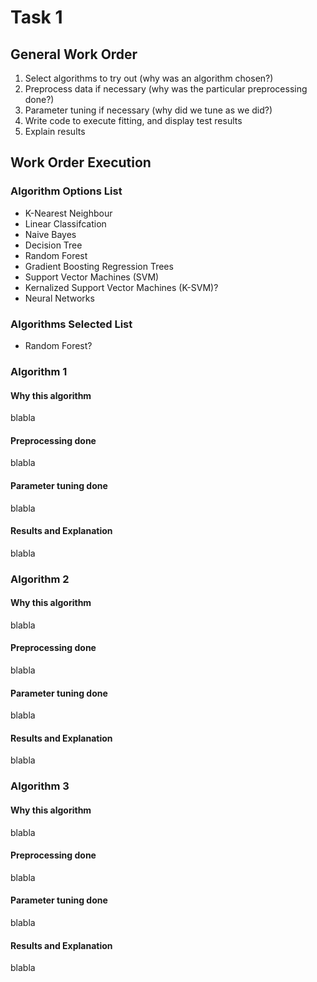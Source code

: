 # Task 1
## General Work Order

1. Select algorithms to try out (why was an algorithm chosen?)
2. Preprocess data if necessary (why was the particular preprocessing done?)
3. Parameter tuning if necessary (why did we tune as we did?)
4. Write code to execute fitting, and display test results
5. Explain results

## Work Order Execution
### Algorithm Options List
- K-Nearest Neighbour
- Linear Classifcation
- Naive Bayes
- Decision Tree
- Random Forest
- Gradient Boosting Regression Trees
- Support Vector Machines (SVM)
- Kernalized Support Vector Machines (K-SVM)?
- Neural Networks

### Algorithms Selected List
- Random Forest?

### Algorithm 1
#### Why this algorithm
blabla

#### Preprocessing done
blabla

#### Parameter tuning done
blabla

#### Results and Explanation
blabla

### Algorithm 2
#### Why this algorithm
blabla

#### Preprocessing done
blabla

#### Parameter tuning done
blabla

#### Results and Explanation
blabla

### Algorithm 3
#### Why this algorithm
blabla

#### Preprocessing done
blabla

#### Parameter tuning done
blabla

#### Results and Explanation
blabla

